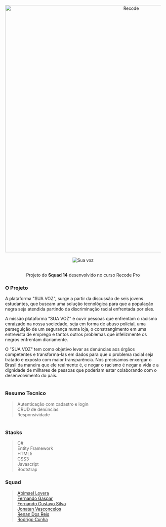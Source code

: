 <div align="center">
 
<img  width="800"  alt="Recode" justify-content="center" src="https://newsga.recode.org.br/assets/img/logo-recode-azul.png">
  
   <br>
   <br>
  
<img  alt="Sua voz" justify-content="center" src="https://raw.githubusercontent.com/FeGustavo07/siteAgenciaDeViagens/main/imagens/suaVoz-bege.png?token=GHSAT0AAAAAABRFDCRQXJIRTQGLRXNLNRHCYSLBTGQ">
  
   <br>
   <br>


  <p>Projeto do <strong>Squad 14</strong> desenvolvido no curso Recode Pro</p>
</div>

<div>
<h3> O Projeto </h3> 
<p>
  A plataforma "SUA VOZ", surge a partir da discussão de seis jovens estudantes, 
  que buscam uma solução tecnológica para que a população negra seja atendida partindo da discriminação racial enfrentada por eles.
</p>
 
<p>
  A missão plataforma "SUA VOZ" é ouvir pessoas que enfrentam o racismo enraizado na nossa sociedade, 
  seja em forma de abuso policial, uma perseguição de um segurança numa loja, o constrangimento em uma entrevista de emprego 
  e tantos outros problemas que infelizmente os negros enfrentam diariamente.

O "SUA VOZ" tem como objetivo levar as denúncias aos órgãos competentes e transforma-las em dados para que o problema racial seja tratado 
  e exposto com maior transparência. Nós precisamos enxergar o Brasil da maneira que ele realmente é, e negar o racismo é negar a vida e a 
  dignidade de milhares de pessoas que poderiam estar colaborando com o desenvolvimento do país.
</p>
  
  #
  
<h3> Resumo Tecnico </h3>
  
> Autenticação com cadastro e login </br>
> CRUD de denúncias </br>
> Responsividade </br>
  
  #


<h3> Stacks </h3>

> C# </br>
> Entity Framework </br>
> HTML5 </br>
> CSS3 </br>
> Javascript </br>
> Bootstrap
</div>

<div>
<h3> Squad </h3>

> [Abimael Lovera](https://github.com/Abimael-Lovera) </br>
> [Fernando Gaspar](https://github.com/FernandoGasparr) </br>
> [Fernando Gustavo Silva](https://github.com/FeGustavo07) </br>
> [Jonatan Vasconcelos](https://github.com/jonatanmk) </br>
> [Renan Dos Reis](https://github.com/RenanReisFernandes) </br>
> [Rodrigo Cunha](https://github.com/rodsluizz) </br>
  
</div>

<div>
</div>
